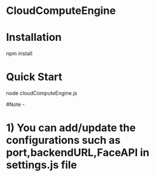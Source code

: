 # CloudComputeEngine

# Installation
npm install

# Quick Start
node cloudComputeEngine.js

#Note - 
# 1) You can add/update the configurations such as port,backendURL,FaceAPI in settings.js file
